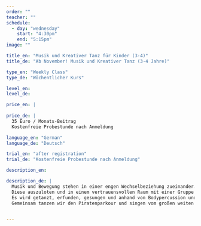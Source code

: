 ```yaml
---
order: ""
teacher: ""
schedule:
  - day: "wednesday"
    start: "4:30pm"
    end: "5:15pm"
image: ""

title_en: "Musik und Kreativer Tanz für Kinder (3-4)"
title_de: "Ab November! Musik und Kreativer Tanz (3-4 Jahre)"

type_en: "Weekly Class"
type_de: "Wöchentlicher Kurs"

level_en:
level_de:

price_en: |
  
price_de: |
  35 Euro / Monats-Beitrag  
  Kostenfreie Probestunde nach Anmeldung

language_en: "German"
language_de: "Deutsch"

trial_en: "after registration"
trial_de: "Kostenfreie Probestunde nach Anmeldung"

description_en:

description_de: |
  Musik und Bewegung stehen in einer engen Wechselbeziehung zueinander. 
  Diese auszuloten und in einem vertrauensvollen Raum mit einer Gruppe Gleichaltriger phantasievoll zu erleben ist das Anliegen dieses Kurses. 
  Es wird getanzt, erfunden, gesungen und anhand von Bodypercussion und elementarem Instrumentarium Rhythmus erlebt. Begleitet werden die Kinder durch Live Musik von Geige und Trommel.
  Gemeinsam tanzen wir den Piratenparkour und singen vom großen weiten Meer.

  
---
```

